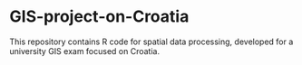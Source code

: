 # GIS-project-on-Croatia
This repository contains R code for spatial data processing, developed for a university GIS exam focused on Croatia.
